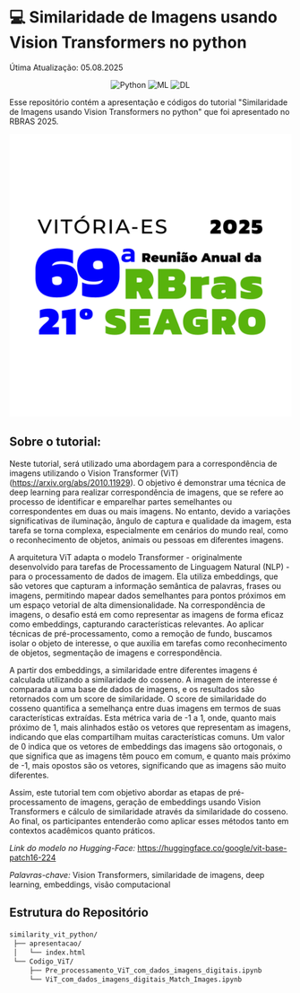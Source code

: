 # 💻 Similaridade de Imagens usando Vision Transformers no python

Útima Atualização: 05.08.2025

<div align="center">
<img src="https://img.shields.io/badge/Python-%233776AB.svg?&style=for-the-badge&logo=python&logoColor=white" alt="Python">
<img src="https://img.shields.io/badge/Machine%20Learning-%23FF6F00.svg?&style=for-the-badge&logo=google-colab&logoColor=white" alt="ML">
<img src="https://img.shields.io/badge/Deep%20Learning-%230075A8.svg?&style=for-the-badge&logo=tensorflow&logoColor=white" alt="DL">
</div>

Esse repositório contém a apresentação e códigos do tutorial "Similaridade de Imagens usando Vision Transformers no python" que foi apresentado no RBRAS 2025.

![](apresentacao/images/logo_capa.png)

## Sobre o tutorial:


Neste tutorial, será utilizado uma abordagem para a correspondência de imagens utilizando o Vision Transformer (ViT) (<https://arxiv.org/abs/2010.11929>). O objetivo é demonstrar uma técnica de deep learning para realizar correspondência de imagens, que se refere ao processo de identificar e emparelhar partes semelhantes ou correspondentes em duas ou mais imagens. No entanto, devido a variações significativas de iluminação, ângulo de captura e qualidade da imagem, esta tarefa se torna complexa, especialmente em cenários do mundo real, como o reconhecimento de objetos, animais ou pessoas em diferentes imagens.

A arquitetura ViT adapta o modelo Transformer - originalmente desenvolvido para tarefas de Processamento de Linguagem Natural (NLP) - para o processamento de dados de imagem. Ela utiliza embeddings, que são vetores que capturam a informação semântica de palavras, frases ou imagens, permitindo mapear dados semelhantes para pontos próximos em um espaço vetorial de alta dimensionalidade. Na correspondência de imagens, o desafio está em como representar as imagens de forma eficaz como embeddings, capturando características relevantes. Ao aplicar técnicas de pré-processamento, como a remoção de fundo, buscamos isolar o objeto de interesse, o que auxilia em tarefas como reconhecimento de objetos, segmentação de imagens e correspondência.

A partir dos embeddings, a similaridade entre diferentes imagens é calculada utilizando a similaridade do cosseno. A imagem de interesse é comparada a uma base de dados de imagens, e os resultados são retornados com um score de similaridade. O score de similaridade do cosseno quantifica a semelhança entre duas imagens em termos de suas características extraídas. Esta métrica varia de -1 a 1, onde, quanto mais próximo de 1, mais alinhados estão os vetores que representam as imagens, indicando que elas compartilham muitas características comuns. Um valor de 0 indica que os vetores de embeddings das imagens são ortogonais, o que significa que as imagens têm pouco em comum, e quanto mais próximo de -1, mais opostos são os vetores, significando que as imagens são muito diferentes.

Assim, este tutorial tem com objetivo abordar as etapas de pré-processamento de imagens, geração de embeddings usando Vision Transformers e cálculo de similaridade através da similaridade do cosseno. Ao final, os participantes entenderão como aplicar esses métodos tanto em contextos acadêmicos quanto práticos.

*Link do modelo no Hugging-Face:* https://huggingface.co/google/vit-base-patch16-224

*Palavras-chave:*
Vision Transformers, similaridade de imagens, deep learning, embeddings, visão computacional


## Estrutura do Repositório

```
similarity_vit_python/
 ├── apresentacao/
 │   └── index.html
 └── Codigo_ViT/
     ├── Pre_processamento_ViT_com_dados_imagens_digitais.ipynb
     └── ViT_com_dados_imagens_digitais_Match_Images.ipynb
```